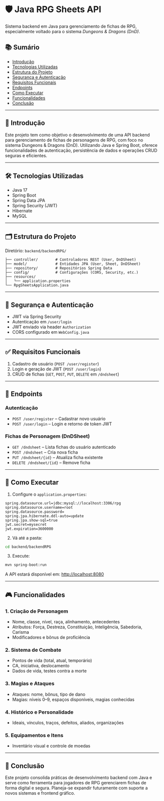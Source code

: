 # 🛡️ Java RPG Sheets API

Sistema backend em Java para gerenciamento de fichas de RPG, especialmente voltado para o sistema *Dungeons & Dragons (DnD)*.

## 📚 Sumário

- [Introdução](#introdução)
- [Tecnologias Utilizadas](#tecnologias-utilizadas)
- [Estrutura do Projeto](#estrutura-do-projeto)
- [Segurança e Autenticação](#segurança-e-autenticação)
- [Requisitos Funcionais](#requisitos-funcionais)
- [Endpoints](#endpoints)
- [Como Executar](#como-executar)
- [Funcionalidades](#funcionalidades)
- [Conclusão](#conclusão)

---

## 📘 Introdução

Este projeto tem como objetivo o desenvolvimento de uma API backend para gerenciamento de fichas de personagens de RPG, com foco no sistema Dungeons & Dragons (DnD). Utilizando Java e Spring Boot, oferece funcionalidades de autenticação, persistência de dados e operações CRUD seguras e eficientes.

---

## 🛠️ Tecnologias Utilizadas

- Java 17  
- Spring Boot  
- Spring Data JPA  
- Spring Security (JWT)  
- Hibernate  
- MySQL  

---

## 🗂️ Estrutura do Projeto

Diretório: `backend/backendRPG/`

```
├── controller/        # Controladores REST (User, DnDSheet)
├── model/             # Entidades JPA (User, Sheet, DnDSheet)
├── repository/        # Repositórios Spring Data
├── config/            # Configurações (CORS, Security, etc.)
├── resources/
│   └── application.properties
└── RpgSheetsApplication.java
```

---

## 🔐 Segurança e Autenticação

- JWT via Spring Security  
- Autenticação em `/user/login`  
- JWT enviado via header `Authorization`  
- CORS configurado em `WebConfig.java`

---

## ✅ Requisitos Funcionais

1. Cadastro de usuário (`POST /user/register`)
2. Login e geração de JWT (`POST /user/login`)
3. CRUD de fichas (`GET`, `POST`, `PUT`, `DELETE` em `/dndsheet`)

---

## 📡 Endpoints

### Autenticação

- `POST /user/register` – Cadastrar novo usuário  
- `POST /user/login` – Login e retorno de token JWT  

### Fichas de Personagem (DnDSheet)

- `GET /dndsheet` – Lista fichas do usuário autenticado  
- `POST /dndsheet` – Cria nova ficha  
- `PUT /dndsheet/{id}` – Atualiza ficha existente  
- `DELETE /dndsheet/{id}` – Remove ficha  

---

## 🚀 Como Executar

1. Configure o `application.properties`:
```properties
spring.datasource.url=jdbc:mysql://localhost:3306/rpg
spring.datasource.username=root
spring.datasource.password=
spring.jpa.hibernate.ddl-auto=update
spring.jpa.show-sql=true
jwt.secret=mysecret
jwt.expiration=3600000
```

2. Vá até a pasta:
```bash
cd backend/backendRPG
```

3. Execute:
```bash
mvn spring-boot:run
```

A API estará disponível em: [http://localhost:8080](http://localhost:8080)

---

## 🎮 Funcionalidades

### 1. Criação de Personagem
- Nome, classe, nível, raça, alinhamento, antecedentes
- Atributos: Força, Destreza, Constituição, Inteligência, Sabedoria, Carisma
- Modificadores e bônus de proficiência

### 2. Sistema de Combate
- Pontos de vida (total, atual, temporário)
- CA, iniciativa, deslocamento
- Dados de vida, testes contra a morte

### 3. Magias e Ataques
- Ataques: nome, bônus, tipo de dano
- Magias: níveis 0–9, espaços disponíveis, magias conhecidas

### 4. Histórico e Personalidade
- Ideais, vínculos, traços, defeitos, aliados, organizações

### 5. Equipamentos e Itens
- Inventário visual e controle de moedas

---

## 🧩 Conclusão

Este projeto consolida práticas de desenvolvimento backend com Java e serve como ferramenta para jogadores de RPG gerenciarem fichas de forma digital e segura. Planeja-se expandir futuramente com suporte a novos sistemas e frontend gráfico.